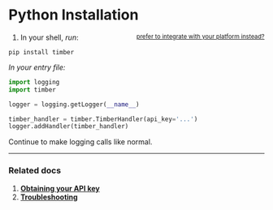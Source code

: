 # Python Installation

1. In your shell, *run*: <small style="float: right" class="platform-alt"><a href="/platforms">prefer to integrate with your platform instead?</a></small>

```shell
pip install timber
```

*In your entry file:*
```python
import logging
import timber

logger = logging.getLogger(__name__)

timber_handler = timber.TimberHandler(api_key='...')
logger.addHandler(timber_handler)
```

Continue to make logging calls like normal.

---

### Related docs

1. [**Obtaining your API key**](/app/applications/obtaining-your-api-key)
2. [**Troubleshooting**](/languages/python/troubleshooting)